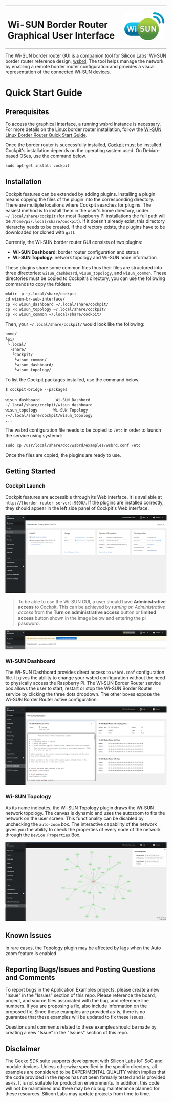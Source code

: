 <table border="0">
  <tr>
    <td align="left" valign="middle">
    <h1>Wi-SUN Border Router Graphical User Interface</h1>
  </td>
  <td align="left" valign="middle">
    <a href="https://wi-sun.org/">
      <img src="pics/wisun-logo.png" title="Wi-SUN" alt="Wi-SUN Logo" width="300"/>
    </a>
  </td>
  </tr>
</table>

The Wi-SUN border router GUI is a companion tool for Silicon Labs' Wi-SUN border router reference design, [wsbrd](https://github.com/SiliconLabs/wisun-br-linux). The tool helps manage the network by enabling a remote border router configuration and provides a visual representation of the connected Wi-SUN devices.

# Quick Start Guide

## Prerequisites

To access the graphical interface, a running wsbrd instance is necessary. For more details on the Linux border router installation, follow the [Wi-SUN Linux Border Router Quick Start Guide](https://github.com/SiliconLabs/wisun-br-linux/blob/main/README.md).

Once the border router is successfully installed, [Cockpit](https://cockpit-project.org/) must be installed. Cockpit's installation depends on the operating system used. On Debian-based OSes, use the command below.

```
sudo apt-get install cockpit
```

## Installation

Cockpit features can be extended by adding plugins. Installing a plugin means copying the files of the plugin into the corresponding directory. There are multiple locations where Cockpit searches for plugins. The easiest method is to install them in the user's home directory, under `~/.local/share/cockpit` (for most Raspberry PI installations the full path will be `/home/pi/.local/share/cockpit`). If it doesn't already exist, this directory hierarchy needs to be created. If the directory exists, the plugins have to be downloaded (or cloned with `git`).

Currently, the Wi-SUN border router GUI consists of two plugins:
 - **Wi-SUN Dashboard**: border router configuration and status
 - **Wi-SUN Topology**: network topology and Wi-SUN node information

These plugins share some common files thus their files are structured into three directories: `wisun_dashboard`, `wisun_topology`, and `wisun_common`. These directories must be copied to Cockpit's directory, you can use the following commands to copy the folders:

```
mkdir -p ~/.local/share/cockpit
cd wisun-br-web-interface/
cp -R wisun_dashboard ~/.local/share/cockpit/
cp -R wisun_topology ~/.local/share/cockpit/
cp -R wisun_common ~/.local/share/cockpit/
```

Then, your `~/.local/share/cockpit/` would look like the following:
```
home/
└pi/
 └.local/
  └share/
   └cockpit/
    └wisun_common/
    └wisun_dashboard/
    └wisun_topology/
```

To list the Cockpit packages installed, use the command below.

```
$ cockpit-bridge --packages
...
wisun_dashboard       Wi-SUN Dashbord                          ~/.local/share/cockpit/wisun_dashboard
wisun_topology       Wi-SUN Topology                          /~/.local/share/cockpit/wisun_topology
...
```

The wsbrd configuration file needs to be copied to `/etc` in order to launch the service using systemd:

```
sudo cp /usr/local/share/doc/wsbrd/examples/wsbrd.conf /etc
```

Once the files are copied, the plugins are ready to use.

## Getting Started

### Cockpit Launch

Cockpit features are accessible through its Web interface. It is available at `http://[border router server]:9090/`. If the plugins are installed correctly, they should appear in the left side panel of Cockpit's Web interface.

![Cockpit](pics/cockpit.png)

> To be able to use the Wi-SUN GUI, a user should have **Administrative access** to Cockpit. This can be achieved by *turning on Administrative access* from the **Turn on administrative access** button or **limited access** button shown in the image below and entering the pi password.

![administrative_access](pics/administrative_access.png)

### Wi-SUN Dashboard

The Wi-SUN Dashboard provides direct access to `wsbrd.conf` configuration file. It gives the ability to change your wsbrd configuration without the need to physically access the Raspberry Pi. The Wi-SUN Border Router service box allows the user to start, restart or stop the Wi-SUN Border Router service by clicking the three dots dropdown. The other boxes expose the Wi-SUN Border Router active configuration.

![dashboard](pics/dashboard.png)

### Wi-SUN Topology

As its name indicates, the Wi-SUN Topology plugin draws the Wi-SUN network topology. The canvas is dynamic and uses the autozoom to fits the network on the user screen. This functionality can be disabled by unchecking the `auto-zoom` box. The interactive capability of the network gives you the ability to check the properties of every node of the network through the `Device Properties` Box.

![administrative_access](pics/topology.png)

## Known Issues

In rare cases, the Topology plugin may be affected by lags when the Auto zoom feature is enabled.

## Reporting Bugs/Issues and Posting Questions and Comments

To report bugs in the Application Examples projects, please create a new "Issue" in the "Issues" section of this repo. Please reference the board, project, and source files associated with the bug, and reference line numbers. If you are proposing a fix, also include information on the proposed fix. Since these examples are provided as-is, there is no guarantee that these examples will be updated to fix these issues.

Questions and comments related to these examples should be made by creating a new "Issue" in the "Issues" section of this repo.

## Disclaimer

The Gecko SDK suite supports development with Silicon Labs IoT SoC and module devices. Unless otherwise specified in the specific directory, all examples are considered to be EXPERIMENTAL QUALITY which implies that the code provided in the repos has not been formally tested and is provided as-is. It is not suitable for production environments. In addition, this code will not be maintained and there may be no bug maintenance planned for these resources. Silicon Labs may update projects from time to time.